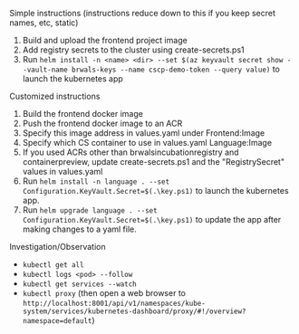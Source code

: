 Simple instructions (instructions reduce down to this if you keep secret names, etc, static)

1) Build and upload the frontend project image
2) Add registry secrets to the cluster using create-secrets.ps1
3) Run `helm install -n <name> <dir> --set $(az keyvault secret show --vault-name brwals-keys --name cscp-demo-token --query value)` to launch the kubernetes app

Customized instructions

1)  Build the frontend docker image
2)  Push the frontend docker image to an ACR
3)  Specify this image address in values.yaml under Frontend:Image
5)  Specify which CS container to use in values.yaml Language:Image
6)  If you used ACRs other than brwalsincubationregistry and containerpreview, update create-secrets.ps1 and the "RegistrySecret" values in values.yaml
7)  Run `helm install -n language . --set Configuration.KeyVault.Secret=$(.\key.ps1)` to launch the kubernetes app.
8)  Run `helm upgrade language . --set Configuration.KeyVault.Secret=$(.\key.ps1)` to update the app after making changes to a yaml file.

Investigation/Observation

- `kubectl get all`
- `kubectl logs <pod> --follow`
- `kubectl get services --watch`
- `kubectl proxy` (then open a web browser to `http://localhost:8001/api/v1/namespaces/kube-system/services/kubernetes-dashboard/proxy/#!/overview?namespace=default`)